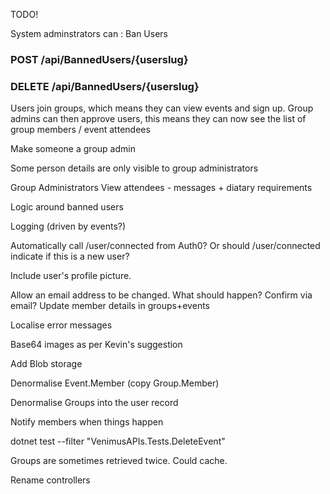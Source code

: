 
TODO!

System adminstrators can :  Ban Users
### POST /api/BannedUsers/{userslug}
### DELETE /api/BannedUsers/{userslug}

Users join groups,   which means they can view events and sign up.
Group admins can then approve users,  this means they can now see the list of group members / event attendees

Make someone a group admin

Some person details are only visible to group administrators

Group Administrators
View attendees - messages + diatary  requirements

Logic around banned users

Logging (driven by events?)

Automatically call /user/connected from Auth0?   Or should /user/connected indicate if this is a new user?

Include user's profile picture.

Allow an email address to be changed.  What should happen?  Confirm via email?  Update member details in groups+events

Localise error messages

Base64 images  as per Kevin's suggestion

Add Blob storage

Denormalise Event.Member  (copy Group.Member)

Denormalise Groups into the user record

Notify members when things happen

dotnet test --filter "VenimusAPIs.Tests.DeleteEvent"

Groups are sometimes retrieved twice.  Could cache.   

Rename controllers